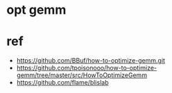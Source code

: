 # opt gemm
# ref
- https://github.com/BBuf/how-to-optimize-gemm.git
- https://github.com/tpoisonooo/how-to-optimize-gemm/tree/master/src/HowToOptimizeGemm
- https://github.com/flame/blislab
